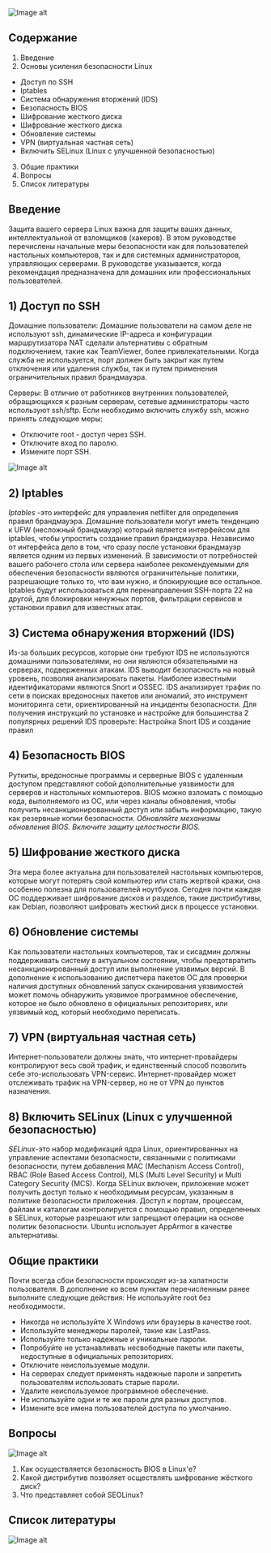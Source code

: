 ![Image alt]( https://github.com/begottten/Gogs/blob/main/image/hclinux.png)

## Содержание
1. Введение
2. Основы усиления безопасности Linux
 - Доступ по SSH
 - Iptables
 - Система обнаружения вторжений (IDS)
 - Безопасность BIOS
 - Шифрование жесткого диска
 - Шифрование жесткого диска
 - Обновление системы
 - VPN (виртуальная частная сеть)
 - Включить SELinux (Linux с улучшенной безопасностью)
3. Общие практики
4. Вопросы
5. Список литературы
## Введение
Защита вашего сервера Linux важна для защиты ваших данных, интеллектуальной от взломщиков (хакеров).
В этом руководстве перечислены начальные меры безопасности как для пользователей настольных компьютеров, так и для системных администраторов, управляющих серверами. В руководстве указывается, когда рекомендация предназначена для домашних или профессиональных пользователей. 

## 1) Доступ по SSH

 Домашние пользователи:
Домашние пользователи на самом деле не используют ssh, динамические IP-адреса и конфигурации маршрутизатора NAT сделали альтернативы с обратным подключением, такие как TeamViewer, более привлекательными. Когда служба не используется, порт должен быть закрыт как путем отключения или удаления службы, так и путем применения ограничительных правил брандмауэра.

 Серверы:
В отличие от работников внутренних пользователей, обращающихся к разным серверам, сетевые администраторы часто используют ssh/sftp. Если необходимо включить службу ssh, можно принять следующие меры:
* Отключите root - доступ через SSH.
* Отключите вход по паролю.
* Измените порт SSH.

 ![Image alt]( https://github.com/begottten/Gogs/blob/main/image/1.png)
## 2) Iptables
*Iptables* -это интерфейс для управления netfilter для определения правил брандмауэра. Домашние пользователи могут иметь тенденцию к UFW (несложный брандмауэр) который является интерфейсом для iptables, чтобы упростить создание правил брандмауэра. Независимо от интерфейса дело в том, что сразу после установки брандмауэр является одним из первых изменений. 
В зависимости от потребностей вашего рабочего стола или сервера наиболее рекомендуемыми для обеспечения безопасности являются ограничительные политики, разрешающие только то, что вам нужно, и блокирующие все остальное. Iptables будут использоваться для перенаправления SSH-порта 22 на другой, для блокировки ненужных портов, фильтрации сервисов и установки правил для известных атак.
## 3) Система обнаружения вторжений (IDS)
Из-за больших ресурсов, которые они требуют IDS не используются домашними пользователями, но они являются обязательными на серверах, подверженных атакам. IDS выводит безопасность на новый уровень, позволяя анализировать пакеты. Наиболее известными идентификаторами являются Snort и OSSEC. IDS анализирует трафик по сети в поисках вредоносных пакетов или аномалий, это инструмент мониторинга сети, ориентированный на инциденты безопасности. Для получения инструкций по установке и настройке для большинства 2 популярных решений IDS проверьте: Настройка Snort IDS и создание правил
## 4) Безопасность BIOS
Руткиты, вредоносные программы и серверные BIOS с удаленным доступом представляют собой дополнительные уязвимости для серверов и настольных компьютеров. BIOS можно взломать с помощью кода, выполняемого из ОС, или через каналы обновления, чтобы получить несанкционированный доступ или забыть информацию, такую как резервные копии безопасности.
*Обновляйте механизмы обновления BIOS. Включите защиту целостности BIOS.*
## 5) Шифрование жесткого диска
Эта мера более актуальна для пользователей настольных компьютеров, которые могут потерять свой компьютер или стать жертвой кражи, она особенно полезна для пользователей ноутбуков. Сегодня почти каждая ОС поддерживает шифрование дисков и разделов, такие дистрибутивы, как Debian, позволяют шифровать жесткий диск в процессе установки.
## 6) Обновление системы
Как пользователи настольных компьютеров, так и сисадмин должны поддерживать систему в актуальном состоянии, чтобы предотвратить несанкционированный доступ или выполнение уязвимых версий. В дополнение к использованию диспетчера пакетов ОС для проверки наличия доступных обновлений запуск сканирования уязвимостей может помочь обнаружить уязвимое программное обеспечение, которое не было обновлено в официальных репозиториях, или уязвимый код, который необходимо переписать.
## 7) VPN (виртуальная частная сеть)
Интернет-пользователи должны знать, что интернет-провайдеры контролируют весь свой трафик, и единственный способ позволить себе это-использовать VPN-сервис. Интернет-провайдер может отслеживать трафик на VPN-сервер, но не от VPN до пунктов назначения. 
## 8) Включить SELinux (Linux с улучшенной безопасностью)
*SELinux*-это набор модификаций ядра Linux, ориентированных на управление аспектами безопасности, связанными с политиками безопасности, путем добавления MAC (Mechanism Access Control), RBAC (Role Based Access Control), MLS (Multi Level Security) и Multi Category Security (MCS). Когда SELinux включен, приложение может получить доступ только к необходимым ресурсам, указанным в политике безопасности приложения. Доступ к портам, процессам, файлам и каталогам контролируется с помощью правил, определенных в SELinux, которые разрешают или запрещают операции на основе политик безопасности. Ubuntu использует AppArmor в качестве альтернативы.
## Общие практики
Почти всегда сбои безопасности происходят из-за халатности пользователя. В дополнение ко всем пунктам перечисленным ранее выполните следующие действия:
Не используйте root без необходимости.
- Никогда не используйте X Windows или браузеры в качестве root.
- Используйте менеджеры паролей, такие как LastPass.
- Используйте только надежные и уникальные пароли.
- Попробуйте не устанавливать несвободные пакеты или пакеты, недоступные в официальных репозиториях.
- Отключите неиспользуемые модули.
- На серверах следует применять надежные пароли и запретить пользователям использовать старые пароли.
- Удалите неиспользуемое программное обеспечение.
- Не используйте одни и те же пароли для разных доступов.
- Измените все имена пользователей доступа по умолчанию.
## Вопросы
![Image alt]( https://github.com/begottten/Gogs/blob/main/image/question.png)

1. Как осуществляется безопасность
BIOS в Linux'е?
2. Какой дистрибутив позволяет 
осществлять шифрование жёсткого 
диск?
3. Что представляет собой SEOLinux?

## Список литературы
![Image alt]( https://github.com/begottten/Gogs/blob/main/image/books.png)
